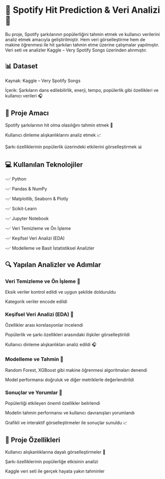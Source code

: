  # 🎵 Spotify Hit Prediction & Veri Analizi 🎵

Bu proje, Spotify şarkılarının popülerliğini tahmin etmek ve kullanıcı verilerini analiz etmek amacıyla geliştirilmiştir. Hem veri görselleştirme hem de makine öğrenmesi ile hit şarkıları tahmin etme üzerine çalışmalar yapılmıştır.
Veri seti ve analizler Kaggle – Very Spotify Songs üzerinden alınmıştır.

 ## 📊 Dataset

Kaynak: Kaggle – Very Spotify Songs

İçerik: Şarkıların dans edilebilirlik, enerji, tempo, popülerlik gibi özellikleri ve kullanıcı verileri 🎧

## 🎯 Proje Amacı

Spotify şarkılarının hit olma olasılığını tahmin etmek 🔮

Kullanıcı dinleme alışkanlıklarını analiz etmek 📈

Şarkı özelliklerinin popülerlik üzerindeki etkilerini görselleştirmek 📊

## 💻 Kullanılan Teknolojiler

-✅ Python

-✅ Pandas & NumPy

-✅ Matplotlib, Seaborn & Plotly

-✅ Scikit-Learn

-✅ Jupyter Notebook

-✅ Veri Temizleme ve Ön İşleme

-✅ Keşifsel Veri Analizi (EDA)

-✅ Modelleme ve Basit İstatistiksel Analizler

## 🔍 Yapılan Analizler ve Adımlar

### Veri Temizleme ve Ön İşleme 🧹

Eksik veriler kontrol edildi ve uygun şekilde dolduruldu

Kategorik veriler encode edildi

### Keşifsel Veri Analizi (EDA) 🔎

Özellikler arası korelasyonlar incelendi

Popülerlik ve şarkı özellikleri arasındaki ilişkiler görselleştirildi

Kullanıcı dinleme alışkanlıkları analiz edildi 🎧

### Modelleme ve Tahmin 🤖

Random Forest, XGBoost gibi makine öğrenmesi algoritmaları denendi

Model performansı doğruluk ve diğer metriklerle değerlendirildi

### Sonuçlar ve Yorumlar 📌

Popülerliği etkileyen önemli özellikler belirlendi

Modelin tahmin performansı ve kullanıcı davranışları yorumlandı

Grafikli ve interaktif görselleştirmeler ile sonuçlar sunuldu 📈

## 🌟 Proje Özellikleri

Kullanıcı alışkanlıklarına dayalı görselleştirmeler 🎨

Şarkı özelliklerinin popülerliğe etkisinin analizi

Kaggle veri seti ile gerçek hayata yakın tahminler
